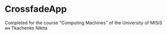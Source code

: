 # CrossfadeApp
Сompleted for the course "Computing Machines" of the University of MISiS ин Tkachenko Nikita
